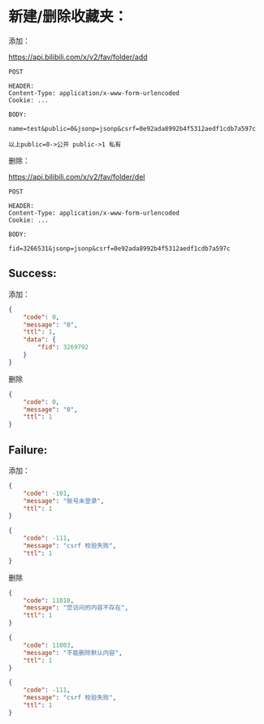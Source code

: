 # 新建/删除收藏夹：

添加：

https://api.bilibili.com/x/v2/fav/folder/add

```
POST

HEADER:
Content-Type: application/x-www-form-urlencoded
Cookie: ...

BODY:

name=test&public=0&jsonp=jsonp&csrf=0e92ada8992b4f5312aedf1cdb7a597c

以上public=0->公开 public->1 私有
```

删除：

https://api.bilibili.com/x/v2/fav/folder/del

```
POST

HEADER:
Content-Type: application/x-www-form-urlencoded
Cookie: ...

BODY:

fid=3266531&jsonp=jsonp&csrf=0e92ada8992b4f5312aedf1cdb7a597c
```

## Success:

添加：
```json
{
    "code": 0,
    "message": "0",
    "ttl": 1,
    "data": {
        "fid": 3269792
    }
}
```

删除

```json
{
    "code": 0,
    "message": "0",
    "ttl": 1
}
```

## Failure:

添加：

```json
{
    "code": -101,
    "message": "账号未登录",
    "ttl": 1
}

{
    "code": -111,
    "message": "csrf 校验失败",
    "ttl": 1
}
```
删除

```json
{
    "code": 11010,
    "message": "您访问的内容不存在",
    "ttl": 1
}

{
    "code": 11003,
    "message": "不能删除默认内容",
    "ttl": 1
}

{
    "code": -111,
    "message": "csrf 校验失败",
    "ttl": 1
}
```
